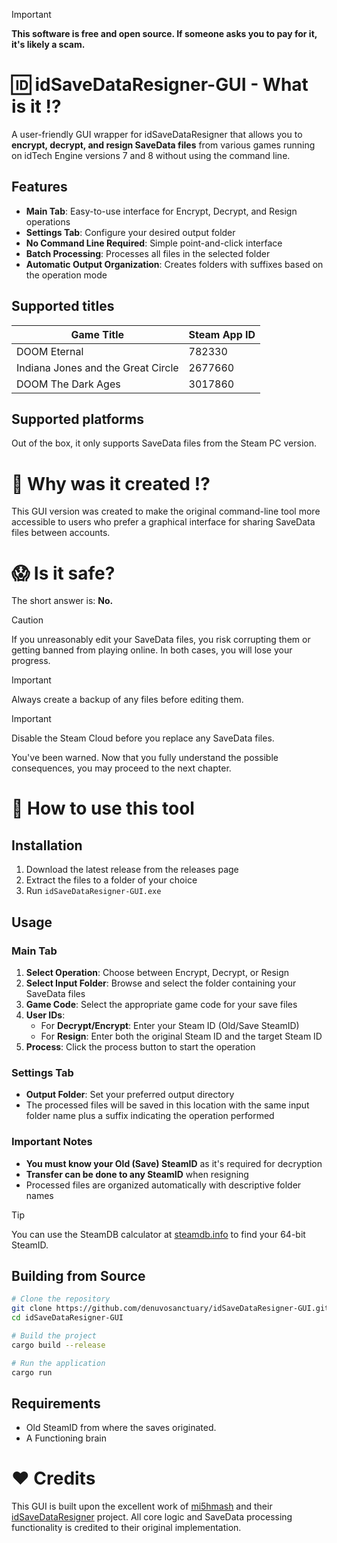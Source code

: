 > [!IMPORTANT]
> **This software is free and open source. If someone asks you to pay for it, it's likely a scam.**

# 🆔 idSaveDataResigner-GUI - What is it :interrobang:

A user-friendly GUI wrapper for idSaveDataResigner that allows you to **encrypt, decrypt, and resign SaveData files** from various games running on idTech Engine versions 7 and 8 without using the command line.

## Features
- **Main Tab**: Easy-to-use interface for Encrypt, Decrypt, and Resign operations
- **Settings Tab**: Configure your desired output folder
- **No Command Line Required**: Simple point-and-click interface
- **Batch Processing**: Processes all files in the selected folder
- **Automatic Output Organization**: Creates folders with suffixes based on the operation mode

## Supported titles
| Game Title                         | Steam App ID  |
|------------------------------------|---------------|
| DOOM Eternal                       | 782330        |
| Indiana Jones and the Great Circle | 2677660       |
| DOOM The Dark Ages                 | 3017860       |

## Supported platforms
Out of the box, it only supports SaveData files from the Steam PC version.

# 🤯 Why was it created :interrobang:
This GUI version was created to make the original command-line tool more accessible to users who prefer a graphical interface for sharing SaveData files between accounts.

# :scream: Is it safe?
The short answer is: **No.** 
> [!CAUTION]
> If you unreasonably edit your SaveData files, you risk corrupting them or getting banned from playing online. In both cases, you will lose your progress.

> [!IMPORTANT]
> Always create a backup of any files before editing them.

> [!IMPORTANT]
> Disable the Steam Cloud before you replace any SaveData files.

You've been warned. Now that you fully understand the possible consequences, you may proceed to the next chapter.

# :scroll: How to use this tool

## Installation
1. Download the latest release from the releases page
2. Extract the files to a folder of your choice
3. Run `idSaveDataResigner-GUI.exe`

## Usage

### Main Tab
1. **Select Operation**: Choose between Encrypt, Decrypt, or Resign
2. **Select Input Folder**: Browse and select the folder containing your SaveData files
3. **Game Code**: Select the appropriate game code for your save files
4. **User IDs**: 
   - For **Decrypt/Encrypt**: Enter your Steam ID (Old/Save SteamID)
   - For **Resign**: Enter both the original Steam ID and the target Steam ID
5. **Process**: Click the process button to start the operation

### Settings Tab
- **Output Folder**: Set your preferred output directory
- The processed files will be saved in this location with the same input folder name plus a suffix indicating the operation performed

### Important Notes
- **You must know your Old (Save) SteamID** as it's required for decryption
- **Transfer can be done to any SteamID** when resigning
- Processed files are organized automatically with descriptive folder names

> [!TIP]
> You can use the SteamDB calculator at [steamdb.info](https://steamdb.info/calculator/) to find your 64-bit SteamID.

## Building from Source
```bash
# Clone the repository
git clone https://github.com/denuvosanctuary/idSaveDataResigner-GUI.git
cd idSaveDataResigner-GUI

# Build the project
cargo build --release

# Run the application
cargo run
```

## Requirements
- Old SteamID from where the saves originated.
- A Functioning brain

# :heart: Credits
This GUI is built upon the excellent work of [mi5hmash](https://github.com/mi5hmash/) and their [idSaveDataResigner](https://github.com/mi5hmash/idSaveDataResigner/) project. All core logic and SaveData processing functionality is credited to their original implementation.